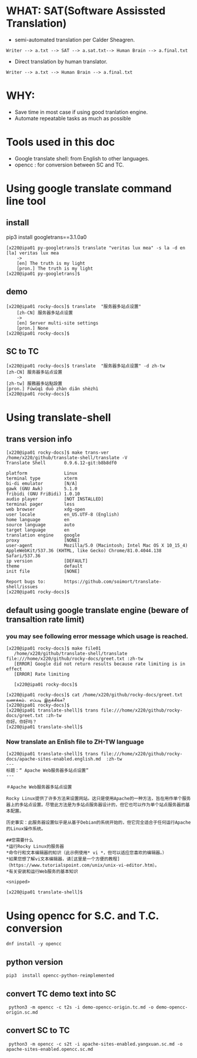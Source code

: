 # WHAT: SAT(Software Assissted Translation)

* semi-automated translation per Calder Sheagren.
```
Writer --> a.txt --> SAT --> a.sat.txt--> Human Brain --> a.final.txt

```
* Direct translation by human translator.
```
Writer --> a.txt --> Human Brain --> a.final.txt

```


# WHY:
* Save time in most case if using good tranlation engine.
* Automate repeatable tasks as much as possible


# Tools used in this doc

* Google translate shell: from English to other languages.
* opencc : for conversion between SC and TC.


# Using google translate command line tool

## install
pip3 install googletrans==3.1.0a0

```
[x220@ipa01 py-googletrans]$ translate "veritas lux mea" -s la -d en
[la] veritas lux mea
    ->
    [en] The truth is my light
    [pron.] The truth is my light
[x220@ipa01 py-googletrans]$
```

## demo

```
[x220@ipa01 rocky-docs]$ translate  "服务器多站点设置"
    [zh-CN] 服务器多站点设置
    ->
    [en] Server multi-site settings
    [pron.] None
[x220@ipa01 rocky-docs]$
```

## SC to TC

```
[x220@ipa01 rocky-docs]$ translate  "服务器多站点设置" -d zh-tw
[zh-CN] 服务器多站点设置
    ->
[zh-tw] 服務器多站點設置
[pron.] Fúwùqì duō zhàn diǎn shèzhì
[x220@ipa01 rocky-docs]$ 
```


# Using translate-shell

## trans version info
```
[x220@ipa01 rocky-docs]$ make trans-ver
/home/x220/github/translate-shell/translate -V
Translate Shell       0.9.6.12-git:b8b8df0

platform              Linux
terminal type         xterm
bi-di emulator        [N/A]
gawk (GNU Awk)        5.1.0
fribidi (GNU FriBidi) 1.0.10
audio player          [NOT INSTALLED]
terminal pager        less
web browser           xdg-open
user locale           en_US.UTF-8 (English)
home language         en
source language       auto
target language       en
translation engine    google
proxy                 [NONE]
user-agent            Mozilla/5.0 (Macintosh; Intel Mac OS X 10_15_4) AppleWebKit/537.36 (KHTML, like Gecko) Chrome/81.0.4044.138 Safari/537.36
ip version            [DEFAULT]
theme                 default
init file             [NONE]

Report bugs to:       https://github.com/soimort/translate-shell/issues
[x220@ipa01 rocky-docs]$ 
```

## default using google translate engine (beware of transaltion rate limit)

### you may see following error message which usage is reached.
```
[x220@ipa01 rocky-docs]$ make file01
   /home/x220/github/translate-shell/translate file:///home/x220/github/rocky-docs/greet.txt :zh-tw
   [ERROR] Google did not return results because rate limiting is in effect
   [ERROR] Rate limiting

   [x220@ipa01 rocky-docs]$
```

```
[x220@ipa01 rocky-docs]$ cat /home/x220/github/rocky-docs/greet.txt
வணக்கம். எப்படி இருக்கீங்க?
[x220@ipa01 rocky-docs]$
[x220@ipa01 translate-shell]$ trans file:///home/x220/github/rocky-docs/greet.txt :zh-tw
你好。你好吗？
[x220@ipa01 translate-shell]$
```

### Now translate an Enlish file to ZH-TW language

```
[x220@ipa01 translate-shell]$ trans file:///home/x220/github/rocky-docs/apache-sites-enabled.english.md  :zh-tw
---
标题：“ Apache Web服务器多站点设置”
---

＃Apache Web服务器多站点设置

Rocky Linux提供了许多方法来设置网站。这只是使用Apache的一种方法，旨在用作单个服务器上的多站点设置。尽管此方法是为多站点服务器设计的，但它也可以作为单个站点服务器的基本配置。

历史事实：此服务器设置似乎是从基于Debian的系统开始的，但它完全适合于任何运行Apache的Linux操作系统。

##您需要什么
*运行Rocky Linux的服务器
*命令行和文本编辑器的知识（此示例使用* vi *，但可以适应您喜欢的编辑器。）
*如果您想了解vi文本编辑器，请[这里是一个方便的教程]（https://www.tutorialspoint.com/unix/unix-vi-editor.htm）。
*有关安装和运行Web服务的基本知识

<snipped>

[x220@ipa01 translate-shell]$

```

# Using opencc for S.C. and T.C. conversion

```
dnf install -y opencc
```

## python version

```
pip3  install opencc-python-reimplemented
```

## convert TC demo text into SC

```
 python3 -m opencc -c t2s -i demo-opencc-origin.tc.md -o demo-opencc-origin.sc.md
```

## convert SC to TC

```
 python3 -m opencc -c s2t -i apache-sites-enabled.yangxuan.sc.md -o apache-sites-enabled.opencc.sc.md
```
